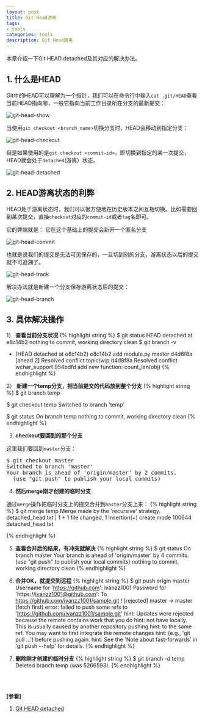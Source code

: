 ```yaml
---
layout: post
title: Git Head游离
tags:
- tools
categories: tools
description: Git Head游离
---
```


本章介绍一下Git HEAD detached及其对应的解决办法。


<!-- more -->


## 1. 什么是HEAD
Git中的HEAD可以理解为一个指针，我们可以在命令行中输入```cat .git/HEAD```查看当前HEAD指向哪，一般它指向当前工作目录所在分支的最新提交：

![git-head-show](https://ivanzz1001.github.io/records/assets/img/tools/git-head-show.jpg)

当使用```git checkout <branch_name>```切换分支时，HEAD会移动到指定分支：

![git-head-checkout](https://ivanzz1001.github.io/records/assets/img/tools/git-head-checkout.jpg)

但是如果使用的是```git checkout <commit-id>```，即切换到指定的某一次提交，HEAD就会处于```detached```(游离）状态。

![git-head-detached](https://ivanzz1001.github.io/records/assets/img/tools/git-head-detached.jpg)


## 2. HEAD游离状态的利弊
HEAD处于游离状态时，我们可以很方便地在历史版本之间互相切换。比如需要回到某次提交，直接```checkout```对应的```commit-id```或者```tag```名即可。

它的弊端就是： 它在这个基础上的提交会新开一个匿名分支

![git-head-commit](https://ivanzz1001.github.io/records/assets/img/tools/git-head-commit.jpg)

也就是说我们的提交是无法可见保存的，一旦切到别的分支，游离状态以后的提交就不可追溯了。

![git-head-track](https://ivanzz1001.github.io/records/assets/img/tools/git-head-track.jpg)

解决办法就是新建一个分支保存游离状态后的提交：

![git-head-branch](https://ivanzz1001.github.io/records/assets/img/tools/git-head-branch.jpg)


## 3. 具体解决操作

1） **查看当前分支状况**
{% highlight string %}
$ git status
HEAD detached at e8c14b2
nothing to commit, working directory clean
$ git branch -v
* (HEAD detached at e8c14b2) e8c14b2 add module.py
  master                     d4d8f8a [ahead 2] Resolved conflict
  topic/wip                  d4d8f8a Resolved conflict
  wchar_support              954bdfd add new function: count_len(obj)
{% endhighlight %}

2） **新建一个temp分支，把当前提交的代码放到整个分支**
{% highlight string %}
$ git branch temp

$ git checkout temp
Switched to branch 'temp'

$ git status
On branch temp
nothing to commit, working directory clean
{% endhighlight %}

3) **checkout要回到的那个分支**

这里我们要回到```master```分支：
<pre>
$ git checkout master
Switched to branch 'master'
Your branch is ahead of 'origin/master' by 2 commits.
  (use "git push" to publish your local commits)
</pre>

4) **然后merge刚才创建的临时分支**

通过```merge```操作把临时分支上的提交合并到```master```分支上来：
{% highlight string %}
$ git merge temp
Merge made by the 'recursive' strategy.
 detached_head.txt | 1 +
 1 file changed, 1 insertion(+)
 create mode 100644 detached_head.txt

{% endhighlight %}


5) **查看合并后的结果，有冲突就解决**
{% highlight string %}
$ git status
On branch master
Your branch is ahead of 'origin/master' by 4 commits.
  (use "git push" to publish your local commits)
nothing to commit, working directory clean
{% endhighlight %}

6) **合并OK，就提交到远程**
{% highlight string %}
$ git push origin master
Username for 'https://github.com': ivanzz1001
Password for 'https://ivanzz1001@github.com':
To https://github.com/ivanzz1001/sample.git
 ! [rejected]        master -> master (fetch first)
error: failed to push some refs to 'https://github.com/ivanzz1001/sample.git'
hint: Updates were rejected because the remote contains work that you do
hint: not have locally. This is usually caused by another repository pushing
hint: to the same ref. You may want to first integrate the remote changes
hint: (e.g., 'git pull ...') before pushing again.
hint: See the 'Note about fast-forwards' in 'git push --help' for details.
{% endhighlight %}

7) **删除刚才创建的临时分支**
{% highlight string %}
$ git branch -d temp
Deleted branch temp (was 5266593).
{% endhighlight %}




<br />
<br />

**[参看]**

1. [Git HEAD detached](https://blog.csdn.net/u011240877/article/details/76273335)




<br />
<br />
<br />

